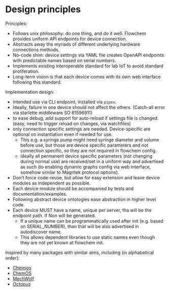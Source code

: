 # Design principles

Principles:
- Follows unix philosophy: do one thing, and do it well. Flowchem provides uniform API endpoints for device connection.
- Abstracts away the myriads of different underlying hardware connections methods.
- No-code shim: device settings via YAML file creates OpenAPI endpoints with predictable names based on serial numbers.
- Implements existing interoperable standard for lab IoT to avoid standard proliferation.
- Long-term vision is that each device comes with its own web interface following this standard.

Implementation design:
- intended use via CLI endpoint, installed via `pipex`.
- Ideally, failure in one device should not affect the others. (Catch-all error via starlette middleware SO 61596911)
- to ease debug, add support for auto-reload if settings file is changed. (easy, need to trigger reload on changes, via watchfiles)
- only connection specific settings are needed. Device-specific are optional on instantiation even if needed for use.
  - This e.g. a syringe pump might need syringe diameter and volume before use, but those are device specific parameters and not connection specific, so they are not required in flowchem config.
  - ideally all permanent device specific parameters (not changing during normal use) are received/set in a uniform way and advertised as such (to enabling dynamic graphs config via web interface, somehow similar to Magritek protocol options).
- Don't force code-reuse, but allow for easy extension and leave device modules as independent as possible.
- Each device module should be accompanied by tests and documentation/examples.
- Following abstract device ontologies ease abstraction in higher level code.
- Each device MUST have a name, unique per server, tha will be the endpoint path.  If Non will be generated.
  - If a unique name can be programmatically used after init (e.g. based on SERIAL_NUMBER), than that will be also advertised in autodiscover name.
  - This allows dependent libraries to use static names even though they are not yet known at flowchem init.

Inspired by many packages with similar aims, including (in alphabetical order):
- [Chemios](https://github.com/Chemios/chemios)
- [ChemOS](https://github.com/aspuru-guzik-group/ChemOS)
- [MechWolf](https://github.com/MechWolf/MechWolf)
- [Octopus](https://github.com/richardingham/octopus)
